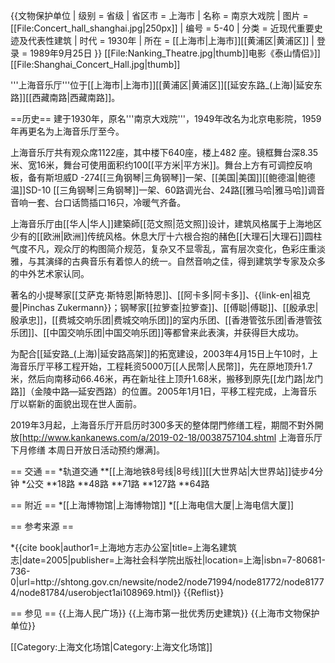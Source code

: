 {{文物保护单位
| 级别 = 省级
| 省区市 = 上海市
| 名称 = 南京大戏院
| 图片 = [[File:Concert_hall_shanghai.jpg|250px]]
| 编号 = 5-40
| 分类 = 近现代重要史迹及代表性建筑
| 时代 = 1930年
| 所在 = [[上海市|上海市]][[黄浦区|黄浦区]]
| 登录 = 1989年9月25日
}}
[[File:Nanking_Theatre.jpg|thumb]]电影《泰山情侣》]]
[[File:Shanghai_Concert_Hall.jpg|thumb]]

'''上海音乐厅'''位于[[上海市|上海市]][[黄浦区|黄浦区]][[延安东路_(上海)|延安东路]][[西藏南路|西藏南路]]。

==历史==
建于1930年，原名'''南京大戏院'''，1949年改名为北京电影院，1959年再更名为上海音乐厅至今。
 
上海音乐厅共有观众席1122座，其中楼下640座，楼上482 座。镜框舞台深8.35米、宽16米，舞台可使用面积约100[[平方米|平方米]]。舞台上方有可调控反响板，备有斯坦威D -274[[三角钢琴|三角钢琴]]一架、[[美国|美国]][[鲍德温|鲍德温]]SD-10 [[三角钢琴|三角钢琴]]一架、60路调光台、24路[[雅马哈|雅马哈]]调音音响一套、台口话筒插口16只，冷暖气齐备。

上海音乐厅由[[华人|华人]]建築師[[范文照|范文照]]设计，建筑风格属于上海地区少有的[[欧洲|欧洲]]传统风格。休息大厅十六根合抱的赭色[[大理石|大理石]]圆柱气度不凡，观众厅的构图简介规范，复杂又不显零乱，富有层次变化，色彩庄重淡雅，与其演绎的古典音乐有着惊人的统一。自然音响之佳，得到建筑学专家及众多的中外艺术家认同。

著名的小提琴家[[艾萨克·斯特恩|斯特恩]]、[[阿卡多|阿卡多]]、{{link-en|祖克曼|Pinchas Zukermann}}；钢琴家[[拉箩查|拉箩查]]、[[傅聪|傅聪]]、[[殷承忠|殷承忠]]，[[费城交响乐团|费城交响乐团]]的室内乐团、[[香港管弦乐团|香港管弦乐团]]、[[中国交响乐团|中国交响乐团]]等都曾来此表演，并获得巨大成功。

为配合[[延安路_(上海)|延安路高架]]的拓宽建设，2003年4月15日上午10时，上海音乐厅平移工程开始，工程耗资5000万[[人民幣|人民幣]]，先在原地顶升1.7米，然后向南移动66.46米，再在新址往上顶升1.68米，搬移到原先[[龙门路|龙门路]]（金陵中路—延安西路）的位置。2005年1月1日，平移工程完成，上海音乐厅以崭新的面貌出现在世人面前。

2019年3月起，上海音乐厅开启历时300多天的整体閉門修缮工程，期間不對外開放<ref>[http://www.kankanews.com/a/2019-02-18/0038757104.shtml 上海音乐厅下月修缮 本周日开放日活动预约爆满]</ref>。

== 交通 ==
*轨道交通
**[[上海地铁8号线|8号线]][[大世界站|大世界站]]徒步4分钟
*公交
**18路
**48路
**71路
**127路
**64路

== 附近 ==
*[[上海博物馆|上海博物馆]]
*[[上海电信大厦|上海电信大厦]]

== 参考来源 ==
<div class="reference-small">
*{{cite book|author1=上海地方志办公室|title=上海名建筑志|date=2005|publisher=上海社会科学院出版社|location=上海|isbn=7-80681-736-0|url=http://shtong.gov.cn/newsite/node2/node71994/node81772/node81774/node81784/userobject1ai108969.html}}
{{Reflist}}
</div>

== 参见 ==
{{上海人民广场}}
{{上海市第一批优秀历史建筑}}
{{上海市文物保护单位}}

[[Category:上海文化场馆|Category:上海文化场馆]]